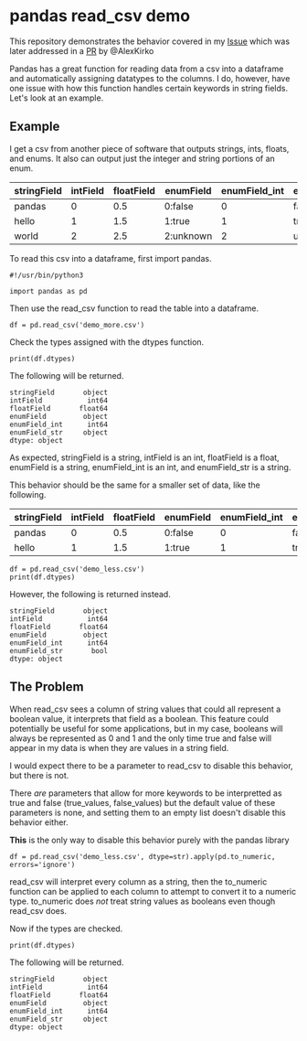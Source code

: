 # pandas read_csv demo

This repository demonstrates the behavior covered in my [Issue](https://github.com/pandas-dev/pandas/issues/48487) which was later addressed in a [PR](https://github.com/pandas-dev/pandas/pull/48597) by @AlexKirko

Pandas has a great function for reading data from a csv into a dataframe and automatically assigning datatypes to the columns. I do, however, have one issue with how this function handles certain keywords in string fields. Let's look at an example.

## Example

I get a csv from another piece of software that outputs strings, ints, floats, and enums. It also can output just the integer and string portions of an enum.

| stringField | intField | floatField | enumField | enumField_int | enumField_str |
| ----------- | -------- | ---------- | --------- | ------------- | ------------- |
| pandas      | 0        | 0.5        | 0:false   | 0             | false         |
| hello       | 1        | 1.5        | 1:true    | 1             | true          |
| world       | 2        | 2.5        | 2:unknown | 2             | unknown       |

To read this csv into a dataframe, first import pandas.

```
#!/usr/bin/python3

import pandas as pd
```

Then use the read_csv function to read the table into a dataframe.

```
df = pd.read_csv('demo_more.csv')
```

Check the types assigned with the dtypes function.

```
print(df.dtypes)
```

The following will be returned.

```
stringField       object
intField           int64
floatField       float64
enumField         object
enumField_int      int64
enumField_str     object
dtype: object
```

As expected, stringField is a string, intField is an int, floatField is a float, enumField is a string, enumField_int is an int, and enumField_str is a string.

This behavior should be the same for a smaller set of data, like the following.

| stringField | intField | floatField | enumField | enumField_int | enumField_str |
| ----------- | -------- | ---------- | --------- | ------------- | ------------- |
| pandas      | 0        | 0.5        | 0:false   | 0             | false         |
| hello       | 1        | 1.5        | 1:true    | 1             | true          |

```
df = pd.read_csv('demo_less.csv')
print(df.dtypes)
```

However, the following is returned instead.

```
stringField       object
intField           int64
floatField       float64
enumField         object
enumField_int      int64
enumField_str       bool
dtype: object
```

## The Problem

When read_csv sees a column of string values that could all represent a boolean value, it interprets that field as a boolean. This feature could potentially be useful for some applications, but in my case, booleans will always be represented as 0 and 1 and the only time true and false will appear in my data is when they are values in a string field.

I would expect there to be a parameter to read_csv to disable this behavior, but there is not.

There _are_ parameters that allow for more keywords to be interpretted as true and false (true_values, false_values) but the default value of these parameters is none, and setting them to an empty list doesn't disable this behavior either.

__This__ is the only way to disable this behavior purely with the pandas library

```
df = pd.read_csv('demo_less.csv', dtype=str).apply(pd.to_numeric, errors='ignore')
```

read_csv will interpret every column as a string, then the to_numeric function can be applied to each column to attempt to convert it to a numeric type. to_numeric does _not_ treat string values as booleans even though read_csv does.

Now if the types are checked.

```
print(df.dtypes)
```

The following will be returned.

```
stringField       object
intField           int64
floatField       float64
enumField         object
enumField_int      int64
enumField_str     object
dtype: object
```
